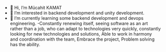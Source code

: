 - 👋 Hi, I’m Mücahit KAMAT
- 👀 I’m interested in backend development and unity development.
- 🌱 I’m currently learning some backend development and devops engineering.
-Constantly renewing itself, seeing software as an art rather than a job,
who can adapt to technologies very quickly, constantly looking for new
technologies and solutions, Able to work in harmony and coordination
with the team, Embrace the project, Problem solving has the ability.

